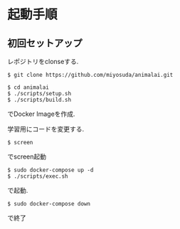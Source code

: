 # 起動手順

## 初回セットアップ

レポジトリをclonseする.

```
$ git clone https://github.com/miyosuda/animalai.git
```

```
$ cd animalai
$ ./scripts/setup.sh
$ ./scripts/build.sh
```
でDocker Imageを作成.


学習用にコードを変更する.

```
$ screen
````

でscreen起動

```
$ sudo docker-compose up -d
$ ./scripts/exec.sh
```

で起動.


```
$ sudo docker-compose down
```

で終了
